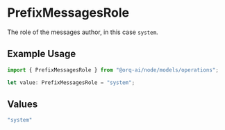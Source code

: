 # PrefixMessagesRole

The role of the messages author, in this case `system`.

## Example Usage

```typescript
import { PrefixMessagesRole } from "@orq-ai/node/models/operations";

let value: PrefixMessagesRole = "system";
```

## Values

```typescript
"system"
```